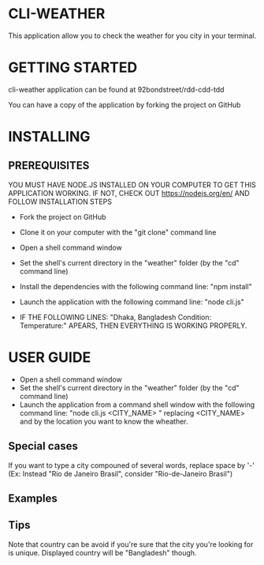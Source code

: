 # CLI-WEATHER
This application allow you to check the weather for you city in your terminal.


# GETTING STARTED
cli-weather application can be found at 92bondstreet/rdd-cdd-tdd

You can have a copy of the application by forking the project on GitHub


# INSTALLING

## PREREQUISITES
YOU MUST HAVE NODE.JS INSTALLED ON YOUR COMPUTER TO GET THIS APPLICATION WORKING. IF NOT, CHECK OUT https://nodejs.org/en/ AND FOLLOW INSTALLATION STEPS

- Fork the project on GitHub
- Clone it on your computer with the "git clone" command line
- Open a shell command window
- Set the shell's current directory in the "weather" folder (by the "cd" command line)
- Install the dependencies with the following command line: "npm install"
- Launch the application with the following command line: "node cli.js"

- IF THE FOLLOWING LINES:
"Dhaka, Bangladesh
Condition:
Temperature:" APEARS, THEN EVERYTHING IS WORKING PROPERLY.


# USER GUIDE
- Open a shell command window
- Set the shell's current directory in the "weather" folder (by the "cd" command line)
- Launch the application from a command shell window with the following command line: "node cli.js <CITY_NAME> <COUNTRY>" replacing <CITY_NAME> and <COUNTRY> by the location you want to know the wheather.

## Special cases
If you want to type a city compouned of several words, replace space by '-' (Ex: Instead "Rio de Janeiro Brasil", consider "Rio-de-Janeiro Brasil")

## Examples

## Tips
Note that country can be avoid if you're sure that the city you're looking for is unique. Displayed country will be "Bangladesh" though.
